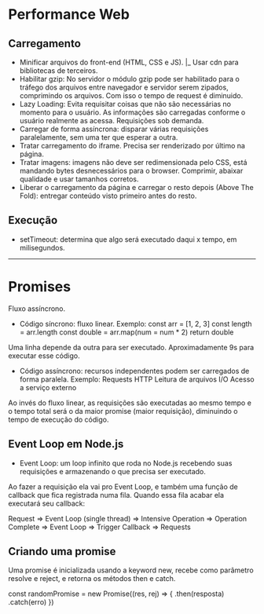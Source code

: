 # Performance Web

## Carregamento

- Minificar arquivos do front-end (HTML, CSS e JS).
|_ Usar cdn para bibliotecas de terceiros.
- Habilitar gzip: No servidor o módulo gzip pode ser habilitado para o tráfego dos arquivos entre navegador e servidor serem zipados, comprimindo os arquivos.
Com isso o tempo de request é diminuido.
- Lazy Loading: Evita requisitar coisas que não são necessárias no momento para o usuário. As informações são carregadas conforme o usuário realmente as acessa. Requisições sob demanda.
- Carregar de forma assíncrona: disparar várias requisições paralelamente, sem uma ter que esperar a outra.
- Tratar carregamento do iframe. Precisa ser renderizado por último na página.
- Tratar imagens: imagens não deve ser redimensionada pelo CSS, está mandando bytes desnecessários para o browser. Comprimir, abaixar qualidade e usar tamanhos corretos.
- Liberar o carregamento da página e carregar o resto depois (Above The Fold): entregar conteúdo visto primeiro antes do resto.

## Execução
- setTimeout: determina que algo será executado daqui x tempo, em milisegundos. 
---------------------------
# Promises
Fluxo assíncrono.

- Código síncrono: fluxo linear. 
Exemplo:
const arr = [1, 2, 3]
const length = arr.length
const double = arr.map(num = num * 2)
return double

Uma linha depende da outra para ser executado. Aproximadamente 9s para executar esse código.

- Código assíncrono: recursos independentes podem ser carregados de forma paralela.
Exemplo:
Requests HTTP
Leitura de arquivos 
I/O
Acesso a serviço externo 

Ao invés do fluxo linear, as requisições são executadas ao mesmo tempo e o tempo total será o da maior promise (maior requisição), diminuindo o tempo de execução do código.

## Event Loop em Node.js

- Event Loop: um loop infinito que roda no Node.js recebendo suas requisições e armazenando o que precisa ser executado.

Ao fazer a requisição ela vai pro Event Loop, e também uma função de callback que fica registrada numa fila. Quando essa fila acabar ela executará seu callback:

Request => Event Loop (single thread) =>
Intensive Operation => 
Operation Complete => Event Loop => Trigger Callback => Requests

## Criando uma promise

Uma promise é inicializada usando a keyword new, recebe como parâmetro resolve e reject, e retorna os métodos then e catch.

const randomPromise = new Promise((res, rej) => {
	.then(resposta)
	.catch(erro)
})
